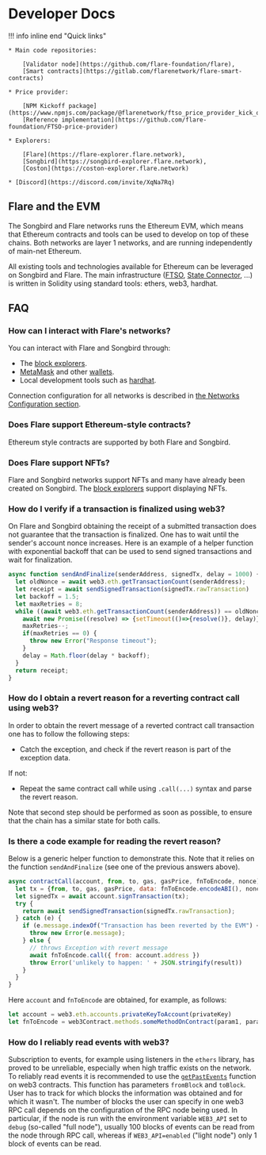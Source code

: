 # Developer Docs

!!! info inline end "Quick links"

    * Main code repositories:

        [Validator node](https://github.com/flare-foundation/flare),
        [Smart contracts](https://gitlab.com/flarenetwork/flare-smart-contracts)

    * Price provider:

        [NPM Kickoff package](https://www.npmjs.com/package/@flarenetwork/ftso_price_provider_kick_off_package),
        [Reference implementation](https://github.com/flare-foundation/FTSO-price-provider)

    * Explorers:

        [Flare](https://flare-explorer.flare.network),
        [Songbird](https://songbird-explorer.flare.network),
        [Coston](https://coston-explorer.flare.network)

    * [Discord](https://discord.com/invite/XqNa7Rq)

## Flare and the EVM

The Songbird and Flare networks runs the Ethereum EVM, which means that Ethereum contracts and tools can be used to develop on top of these chains.
Both networks are layer 1 networks, and are running independently of main-net Ethereum.

All existing tools and technologies available for Ethereum can be leveraged on Songbird and Flare.
The main infrastructure ([FTSO](glossary.md#ftso), [State Connector](glossary.md#state_connector), ...) is written in Solidity using standard tools: ethers, web3, hardhat.

## FAQ

### How can I interact with Flare's networks?

You can interact with Flare and Songbird through:

* The [block explorers](../user/block-explorer.md).
* [MetaMask](https://metamask.io) and other [wallets](../user/wallets/index.md).
* Local development tools such as [hardhat](https://hardhat.org).

Connection configuration for all networks is described in [the Networks Configuration section](reference/network-configs.md).

### Does Flare support Ethereum-style contracts?

Ethereum style contracts are supported by both Flare and Songbird.

### Does Flare support NFTs?

Flare and Songbird networks support NFTs and many have already been created on Songbird.
The [block explorers](../user/block-explorer.md) support displaying NFTs.

### How do I verify if a transaction is finalized using web3?

On Flare and Songbird obtaining the receipt of a submitted transaction does not guarantee that the transaction is finalized.
One has to wait until the sender's account nonce increases.
Here is an example of a helper function with exponential backoff that can be used to send signed transactions and wait for finalization.

```javascript
async function sendAndFinalize(senderAddress, signedTx, delay = 1000) {
  let oldNonce = await web3.eth.getTransactionCount(senderAddress);
  let receipt = await sendSignedTransaction(signedTx.rawTransaction)
  let backoff = 1.5;
  let maxRetries = 8;
  while ((await web3.eth.getTransactionCount(senderAddress)) == oldNonce) {
    await new Promise((resolve) => {setTimeout(()=>{resolve()}, delay)})
    maxRetries--;
    if(maxRetries == 0) {
      throw new Error("Response timeout");
    }
    delay = Math.floor(delay * backoff);
  }
  return receipt;
}
```

### How do I obtain a revert reason for a reverting contract call using web3?

In order to obtain the revert message of a reverted contract call transaction one has to follow the following steps:

* Catch the exception, and check if the revert reason is part of the exception data.

If not:

* Repeat the same contract call while using `.call(...)` syntax and parse the revert reason.

Note that second step should be performed as soon as possible, to ensure that the chain has a similar state for both calls.

### Is there a code example for reading the revert reason?

Below is a generic helper function to demonstrate this.
Note that it relies on the function `sendAndFinalize` (see one of the previous answers above).

```javascript
async contractCall(account, from, to, gas, gasPrice, fnToEncode, nonce) {
  let tx = {from, to, gas, gasPrice, data: fnToEncode.encodeABI(), nonce};
  let signedTx = await account.signTransaction(tx);
  try {
    return await sendSignedTransaction(signedTx.rawTransaction);
  } catch (e) {
    if (e.message.indexOf("Transaction has been reverted by the EVM") < 0) {
      throw new Error(e.message);
    } else {
      // throws Exception with revert message
      await fnToEncode.call({ from: account.address })
      throw Error('unlikely to happen: ' + JSON.stringify(result))
    }
  }
}
```

Here `account` and `fnToEncode` are obtained, for example, as follows:

```javascript
let account = web3.eth.accounts.privateKeyToAccount(privateKey)
let fnToEncode = web3Contract.methods.someMethodOnContract(param1, param2)
```

### How do I reliably read events with web3?

Subscription to events, for example using listeners in the `ethers` library, has proved to be unreliable, especially when high traffic exists on the network.
To reliably read events it is recommended to use the [`getPastEvents`](https://web3js.readthedocs.io/en/v1.5.2/web3-eth-contract.html?highlight=getPastEvents#getpastevents) function on web3 contracts.
This function has parameters `fromBlock` and `toBlock`.
User has to track for which blocks the information was obtained and for which it wasn't.
The number of blocks the user can specify in one web3 RPC call depends on the configuration of the RPC node being used.
In particular, if the node is run with the environment variable `WEB3_API` set to `debug` (so-called "full node"), usually 100 blocks of events can be read from the node through RPC call, whereas if `WEB3_API=enabled` ("light node") only 1 block of events can be read.
